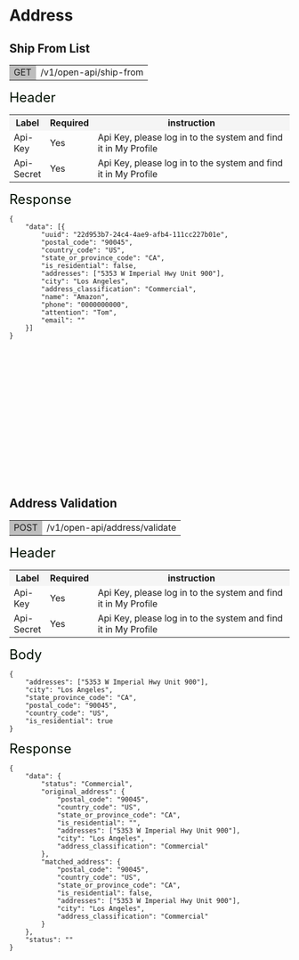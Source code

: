# Address

## Ship From List

<table><tr><td bgcolor=#bdbdbd>GET</td><td>/v1/open-api/ship-from</td></tr></table>


<font size='5' color='rgb(51, 51, 51)'> Header </font><br>

<table>
    <tr bgcolor='#f5f5f5'>
        <th>Label	</th><th>Required	</th><th width='490px'>instruction	</th>
    </tr>
    <tr>
        <td><font>Api-Key	</font></td><td><font>Yes	</font></td><td>Api Key, please log in to the system and find it in My Profile	</td>
    </tr>
    <tr>
        <td><font>Api-Secret	</font></td><td><font>Yes	</font></td><td >Api Key, please log in to the system and find it in My Profile	</td>
    </tr>
</table>

<font size='5' color='rgb(51, 51, 51)'>Response</font><br>
```
{
    "data": [{
        "uuid": "22d953b7-24c4-4ae9-afb4-111cc227b01e",
        "postal_code": "90045",
        "country_code": "US",
        "state_or_province_code": "CA",
        "is_residential": false,
        "addresses": ["5353 W Imperial Hwy Unit 900"],
        "city": "Los Angeles",
        "address_classification": "Commercial",
        "name": "Amazon",
        "phone": "0000000000",
        "attention": "Tom",
        "email": ""
    }]
}
```
<br>
<br>
<br>
<br>
<br>
<br>
<br>
<br>
<br>
<br>
<br>
<br>
<br>
<br>

## Address Validation

<table><tr><td bgcolor=#bdbdbd>POST</td><td>/v1/open-api/address/validate</td></tr></table>


<font size='5' color='rgb(51, 51, 51)'> Header </font><br>

<table>
    <tr bgcolor='#f5f5f5'>
        <th>Label	</th><th>Required	</th><th width='490px'>instruction	</th>
    </tr>
    <tr>
        <td><font>Api-Key	</font></td><td><font>Yes	</font></td><td>Api Key, please log in to the system and find it in My Profile	</td>
    </tr>
    <tr>
        <td><font>Api-Secret	</font></td><td><font>Yes	</font></td><td >Api Key, please log in to the system and find it in My Profile	</td>
    </tr>
</table>

<font size='5' color='rgb(51, 51, 51)'>Body </font><br>
```
{
    "addresses": ["5353 W Imperial Hwy Unit 900"],
    "city": "Los Angeles",
    "state_province_code": "CA",
    "postal_code": "90045",
    "country_code": "US",
    "is_residential": true
}
```

<font size='5' color='rgb(51, 51, 51)'>Response</font><br>
```
{
    "data": {
        "status": "Commercial",
        "original_address": {
            "postal_code": "90045",
            "country_code": "US",
            "state_or_province_code": "CA",
            "is_residential": "",
            "addresses": ["5353 W Imperial Hwy Unit 900"],
            "city": "Los Angeles",
            "address_classification": "Commercial"
        },
        "matched_address": {
            "postal_code": "90045",
            "country_code": "US",
            "state_or_province_code": "CA",
            "is_residential": false,
            "addresses": ["5353 W Imperial Hwy Unit 900"],
            "city": "Los Angeles",
            "address_classification": "Commercial"
        }
    },
    "status": ""
}
```